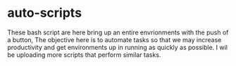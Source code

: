 # auto-scripts
These bash script are here bring up an entire envrionments with the push of a button, The objective here is to automate tasks so that we may increase productivity and get environments up in running as quickly as possible. I wil be uploading more scripts that perform similar tasks. 

